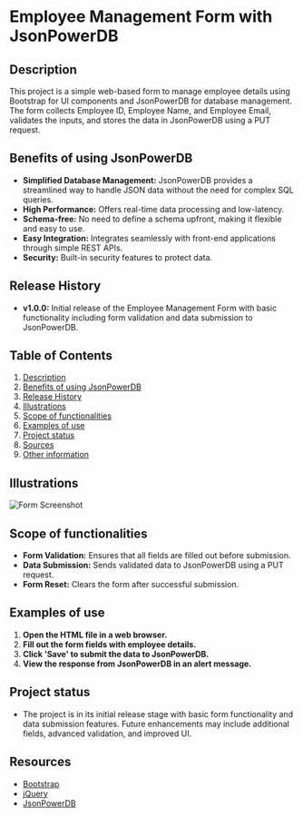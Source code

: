 # Employee Management Form with JsonPowerDB

## Description
This project is a simple web-based form to manage employee details using Bootstrap for UI components and JsonPowerDB for database management. The form collects Employee ID, Employee Name, and Employee Email, validates the inputs, and stores the data in JsonPowerDB using a PUT request.

## Benefits of using JsonPowerDB
- **Simplified Database Management:** JsonPowerDB provides a streamlined way to handle JSON data without the need for complex SQL queries.
- **High Performance:** Offers real-time data processing and low-latency.
- **Schema-free:** No need to define a schema upfront, making it flexible and easy to use.
- **Easy Integration:** Integrates seamlessly with front-end applications through simple REST APIs.
- **Security:** Built-in security features to protect data.

## Release History
- **v1.0.0:** Initial release of the Employee Management Form with basic functionality including form validation and data submission to JsonPowerDB.

## Table of Contents
1. [Description](#description)
2. [Benefits of using JsonPowerDB](#benefits-of-using-jsonpowerdb)
3. [Release History](#release-history)
4. [Illustrations](#illustrations)
5. [Scope of functionalities](#scope-of-functionalities)
6. [Examples of use](#examples-of-use)
7. [Project status](#project-status)
8. [Sources](#sources)
9. [Other information](#other-information)

## Illustrations
![Form Screenshot](https://drive.google.com/file/d/1LlWCzVvnpqtf5a0s2sKOoUgPZi0ozrAf/view?usp=sharing)


## Scope of functionalities
- **Form Validation:** Ensures that all fields are filled out before submission.
- **Data Submission:** Sends validated data to JsonPowerDB using a PUT request.
- **Form Reset:** Clears the form after successful submission.

## Examples of use
1. **Open the HTML file in a web browser.**
2. **Fill out the form fields with employee details.**
3. **Click 'Save' to submit the data to JsonPowerDB.**
4. **View the response from JsonPowerDB in an alert message.**

## Project status
- The project is in its initial release stage with basic form functionality and data submission features. Future enhancements may include additional fields, advanced validation, and improved UI.

## Resources
- [Bootstrap](https://getbootstrap.com/)
- [jQuery](https://jquery.com/)
- [JsonPowerDB](http://login2explore.com/jpdb)

